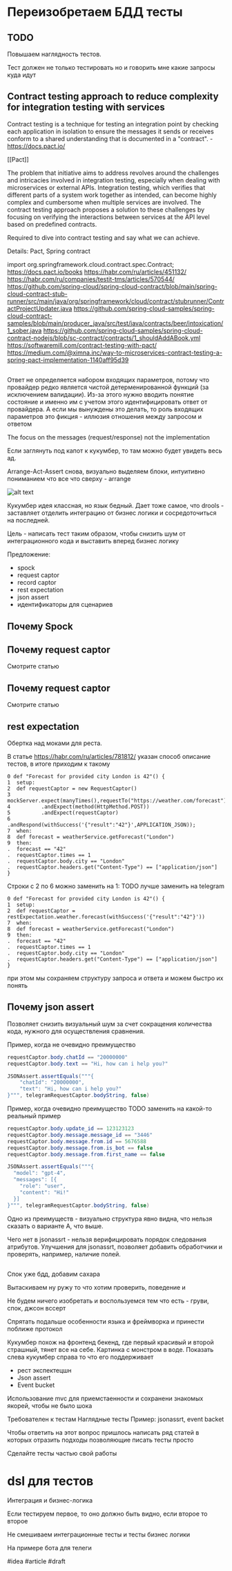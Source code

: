 # Переизобретаем БДД тесты

## TODO

Повышаем наглядность тестов.

Тест должен не только тестировать но и говорить мне какие запросы куда идут

## Contract testing approach to reduce complexity for integration testing with services

Contract testing is a technique for testing an integration point by checking each application in isolation to ensure the messages it sends or receives conform to a shared understanding that is documented in a "contract". - https://docs.pact.io/

[[Pact]]

The problem that initiative aims to address revolves around the challenges and intricacies involved in integration testing, especially when dealing with microservices or external APIs. Integration testing, which verifies that different parts of a system work together as intended, can become highly complex and cumbersome when multiple services are involved. The contract testing approach proposes a solution to these challenges by focusing on verifying the interactions between services at the API level based on predefined contracts. 

Required to dive into contract testing and say what we can achieve.

Details: Pact, Spring contract

import org.springframework.cloud.contract.spec.Contract;
https://docs.pact.io/books
https://habr.com/ru/articles/451132/
https://habr.com/ru/companies/testit-tms/articles/570544/
https://github.com/spring-cloud/spring-cloud-contract/blob/main/spring-cloud-contract-stub-runner/src/main/java/org/springframework/cloud/contract/stubrunner/ContractProjectUpdater.java
https://github.com/spring-cloud-samples/spring-cloud-contract-samples/blob/main/producer_java/src/test/java/contracts/beer/intoxication/1_sober.java
https://github.com/spring-cloud-samples/spring-cloud-contract-nodejs/blob/sc-contract/contracts/1_shouldAddABook.yml
https://softwaremill.com/contract-testing-with-pact/
https://medium.com/@ximna.inc/way-to-microservices-contract-testing-a-spring-pact-implementation-1140aff95d39

##

Ответ не определяется набором входящих параметров, потому что провайдер редко является чистой детерменированной функций (за исключением валидации). Из-за этого нужно вводить понятие состояние и именно им с учетом этого идентифицировать ответ от провайдера. А если мы вынуждены это делать, то роль входящих параметров это фикция - иллюзия отношения между запросом и ответом

The focus on the messages (request/response) not the implementation

Если заглянуть под капот к кукумбер, то там можно будет увидеть весь ад.

Arrange-Act-Assert снова, визуально выделяем блоки, интуитивно пониманием что все что сверху - arrange

![alt text](<Переизобретаем БДД тесты_1.png>)

Кукумбер идея классная, но язык бедный. Дает тоже самое, что drools - заставляет отделить интеграцию от бизнес логики и сосредоточиться на последней.

Цель - написать тест таким образом, чтобы снизить шум от интеграционного кода и выставить вперед бизнес логику

Предложение:
- spock
- request captor
- record captor
- rest expectation
- json assert
- идентификаторы для сценариев

## Почему Spock

## Почему request captor

Смотрите статью

## Почему request captor

Смотрите статью 

## rest expectation

Обертка над моками для реста.

В статье https://habr.com/ru/articles/781812/ указан способ описание тестов, в итоге приходим к такому

```
0 def "Forecast for provided city London is 42"() {
1  setup:         
2  def requestCaptor = new RequestCaptor()
3  mockServer.expect(manyTimes(),requestTo("https://weather.com/forecast"))
4          .andExpect(method(HttpMethod.POST))                            
5          .andExpect(requestCaptor)                                      
6          .andRespond(withSuccess('{"result":"42"}',APPLICATION_JSON));  
7  when:         
8  def forecast = weatherService.getForecast("London")
9  then:        
.  forecast == "42"
.  requestCaptor.times == 1           
.  requestCaptor.body.city == "London"
.  requestCaptor.headers.get("Content-Type") == ["application/json"]
}
```

Строки с 2 по 6 можно заменить на 1: TODO лучше заменить на telegram
```
0 def "Forecast for provided city London is 42"() {
1  setup:        
2  def requestCaptor = restExpectation.weather.forecast(withSuccess('{"result":"42"}'))
7  when:        
8  def forecast = weatherService.getForecast("London")
9  then:        
.  forecast == "42"
.  requestCaptor.times == 1           
.  requestCaptor.body.city == "London" 
.  requestCaptor.headers.get("Content-Type") == ["application/json"]
}
```
при этом мы сохраняем структуру запроса и ответа и можем быстро их понять

## Почему json assert

Позволяет снизить визуальный шум за счет сокращения количества кода, нужного для осуществления сравнения.

Пример, когда не очевидно преимущество
```java
requestCaptor.body.chatId == "20000000"
requestCaptor.body.text == "Hi, how can i help you?"
```
```java
JSONAssert.assertEquals("""{
    "chatId": "20000000",
    "text": "Hi, how can i help you?"
}""", telegramRequestCaptor.bodyString, false)
```
Пример, когда очевидно преимущество TODO заменить на какой-то реальный пример
```java
requestCaptor.body.update_id == 123123123
requestCaptor.body.message.message_id == "3446"
requestCaptor.body.message.from.id == 5676588
requestCaptor.body.message.from.is_bot == false
requestCaptor.body.message.from.first_name == false
```
```java
JSONAssert.assertEquals("""{
  "model": "gpt-4",
  "messages": [{
    "role": "user", 
    "content": "Hi!"
  }]
}""", telegramRequestCaptor.bodyString, false)
```

Одно из преимуществ - визуально структура явно видна, что нельзя сказать о варианте А, что выше.

Чего нет в jsonassrt - нельзя верифицировать порядок следования атрибутов.
Улучшения для jsonassrt, позволяет добавить обработчики и проверять, например, наличие полей.

##

Спок уже бдд, добавим сахара 


  
Вытаскиваем ну ружу то что хотим проверить, поведение и 

Не будем ничего изобретать и воспользуемся тем что есть - груви, спок, джсон вссерт

Спрятать подальше особенности языка и фреймворка и принести поближе протокол 
  

Кукумбер похож на фронтенд бекенд, где первый красивый и второй страшный, тянет все на себе. Картинка с монстром в воде. Показать слева кукумбер справа то что его поддерживает 

  

- рест экспектецшн
- Json assert
- Event bucket

  

Использование mvc для приемстаенности и сохранени знакомых якорей, чтобы не было шока 

Требователен к тестам
Наглядные тесты
Пример: jsonassrt, event backet 

Чтобы ответить на этот вопрос пришлось написать ряд статей в которых отразить подходы позволяющие писать тесты просто

Сделайте тесты частью свой работы
  

# dsl для тестов

Интеграция и бизнес-логика

Если тестируем первое, то оно должно быть видно, если второе то второе

Не смешиваем интеграционные тесты и тесты бизнес логики

  

На примере бота для телеги

#idea #article #draft